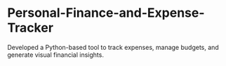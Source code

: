 # Personal-Finance-and-Expense-Tracker
Developed a Python-based tool to track expenses, manage budgets, and generate visual financial insights. 
